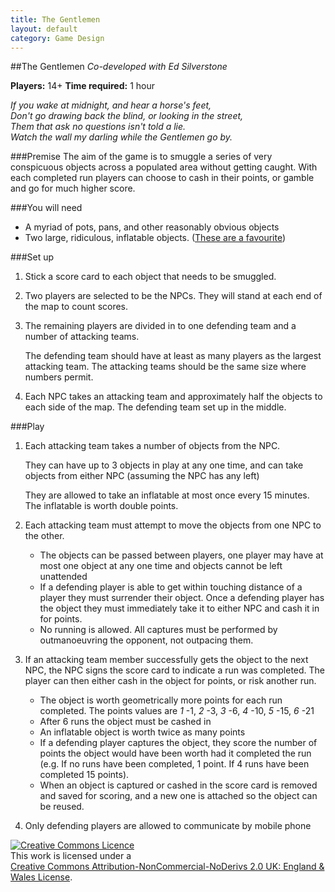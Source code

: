 ```yaml
---
title: The Gentlemen
layout: default
category: Game Design
---
```

##The Gentlemen
_Co-developed with Ed Silverstone_

**Players:** 14+
**Time required:** 1 hour

_If you wake at midnight, and hear a horse&#39;s feet,  
Don&#39;t go drawing back the blind, or looking in the street,  
Them that ask no questions isn&#39;t told a lie.  
Watch the wall my darling while the Gentlemen go by._

###Premise
The aim of the game is to smuggle a series of very conspicuous objects across a populated area without getting caught. With each completed run players can choose to cash in their points, or gamble and go for much higher score.

###You will need
 - A myriad of pots, pans, and other reasonably obvious objects
 - Two large, ridiculous, inflatable objects. ([These are a favourite](http://www.elc.co.uk/Inflatable-T-Rex/138588,default,pd.html))

###Set up
1. Stick a score card to each object that needs to be smuggled.
1. Two players are selected to be the NPCs. They will stand at each end of the map to count scores.

3. The remaining players are divided in to one defending team and a number of attacking teams.

     The defending team should have at least as many players as the largest attacking team. The attacking teams should be the same size where numbers permit.
4. Each NPC takes an attacking team and approximately half the objects to each side of the map. The defending team set up in the middle.

###Play
1. Each attacking team takes a number of objects from the NPC.

     They can have up to 3 objects in play at any one time, and can take objects from either NPC (assuming the NPC has any left)

     They are allowed to take an inflatable at most once every 15 minutes. The inflatable is worth double points.
2. Each attacking team must attempt to move the objects from one NPC to the other.
     - The objects can be passed between players, one player may have at most one object at any one time and objects cannot be left unattended
     - If a defending player is able to get within touching distance of a player they must surrender their object. Once a defending player has the object they must immediately take it to either NPC and cash it in for points.
     - No running is allowed. All captures must be performed by outmanoeuvring the opponent, not outpacing them.
3. If an attacking team member successfully gets the object to the next NPC, the NPC signs the score card to indicate a run was completed. The player can then either cash in the object for points, or risk another run.
     - The object is worth geometrically more points for each run completed. The points values are *1* -1, *2* -3, *3* -6, *4* -10, *5* -15, *6* -21
     - After 6 runs the object must be cashed in
     - An inflatable object is worth twice as many points
     - If a defending player captures the object, they score the number of points the object would have been worth had it completed the run (e.g. If no runs have been completed, 1 point. If 4 runs have been completed 15 points).
     - When an object is captured or cashed in the score card is removed and saved for scoring, and a new one is attached so the object can be reused.
4. Only defending players are allowed to communicate by mobile phone

<a rel="license" href="http://creativecommons.org/licenses/by-nc-nd/2.0/uk/"><img alt="Creative Commons Licence" style="border-width:0" src="http://i.creativecommons.org/l/by-nc-nd/2.0/uk/88x31.png" /></a><br />
This work is licensed under a<br /> 
<a rel="license" href="http://creativecommons.org/licenses/by-nc-nd/2.0/uk/">Creative Commons Attribution-NonCommercial-NoDerivs 2.0 UK: England &amp; Wales License</a>.